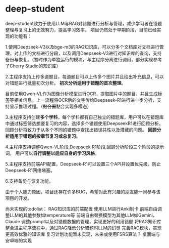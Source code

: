 # deep-student

deep-student致力于使用LLM与RAG对错题进行分析与管理，减少学习者在错题整理与复习上的无效努力，提高学习效率。
项目仍然处于早期阶段，目前已经实现的功能有：

1.使用Deepseek-V3以及bge-m3的RAG知识库，可以分多个文档库对文档进行管理，对上传的文档进行分段，以及调用Deepseek-V3进行对知识库的查询，支持备份与恢复。（暂时作为单独运行的模块，与主程序分离进行调用，部分实现参考了Cherry Studio的知识库）

2.主程序支持上传多道题目，每道题目可以上传多个图片并且给出补充信息，可以对错题进行批量初次分析。
**初次分析适用于错题的首次整理**。

目前使用Qwen-VL作为图像分析模型进行OCR，提取图片中的题目，并且生成标签等相关信息。上一流程将OCR后的文字传给Deepseek-R1进行进一步分析，支持显示推理过程。（~~黏合国~~黏合实现多模态）

3.主程序支持创建**多个学科**，每个学科都有自己独立的错题库，用户可以在错题库中通过标签筛选想要复习的内容，选择多个错题使用DeepseekR1进行回顾分析。
回顾分析将致力于从多个不同的错题中查找出错误共性以及潜藏的问题。
**回顾分析适用于错题的按章节复习或总复习**。

4.主程序支持调整Qwen-VL阶段,Deepseek R1阶段,回顾分析阶段三个阶段的提示词，
用户可以**自行调整以适应自身的学习风格**。

5.主程序支持前端API配置，Deepseek-R1可以设置三个API并设置优先级，防止Deepseek-R1网络堵塞。

6.支持备份与恢复功能。



由于个人能力原因，项目还存在许多BUG，希望对此有兴趣的朋友能一同参与该项目的开发。

尚未实现的todolist：
RAG知识库的前端配置
使用LLM进行Anki制卡
前端自由调整LLM的其他参数如temperature等
前端自由替换模型为其他LLM如Gemini，Claude
调整prompt以及对错题数据的管理，实现更好的利用错题
将RAG知识库整合进主程序流程中，通过RAG降低分析错题时LLM的幻觉
完善RAG模块，实现更高效优雅的知识库
复习计划功能暂未实现，未来或使用FSRS算法？
桌面端与安卓端的实现




